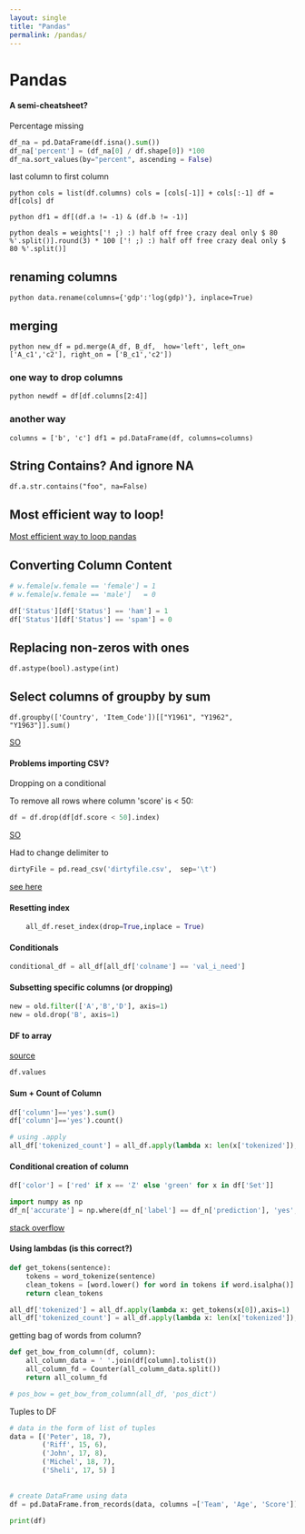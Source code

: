 ```yaml
--- 
layout: single
title: "Pandas"
permalink: /pandas/
---
```


# Pandas 
#### A semi-cheatsheet? 


Percentage missing
```python
df_na = pd.DataFrame(df.isna().sum())
df_na['percent'] = (df_na[0] / df.shape[0]) *100
df_na.sort_values(by="percent", ascending = False)
```

last column to first column

`python
cols = list(df.columns)
cols = [cols[-1]] + cols[:-1]
df = df[cols]
df
`

`python
df1 = df[(df.a != -1) & (df.b != -1)]
`

`python
deals = weights['! ;) :) half off free crazy deal only $ 80 %'.split()].round(3) * 100
['! ;) :) half off free crazy deal only $ 80 %'.split()]
`

## renaming columns

`python
data.rename(columns={'gdp':'log(gdp)'}, inplace=True)
`

## merging

`python
new_df = pd.merge(A_df, B_df,  how='left', left_on=['A_c1','c2'], right_on = ['B_c1','c2'])
`

### one way to drop columns

`python
newdf = df[df.columns[2:4]]
`

### another way

`
columns = ['b', 'c']
df1 = pd.DataFrame(df, columns=columns)
`

## String Contains? And ignore NA

`df.a.str.contains("foo", na=False)`

## Most efficient way to loop!

[Most efficient way to loop pandas](https://stackoverflow.com/questions/7837722/what-is-the-most-efficient-way-to-loop-through-dataframes-with-pandas/11617194#11617194)

## Converting Column Content
```python
# w.female[w.female == 'female'] = 1 
# w.female[w.female == 'male']   = 0

df['Status'][df['Status'] == 'ham'] = 1
df['Status'][df['Status'] == 'spam'] = 0
```

## Replacing non-zeros with ones
```
df.astype(bool).astype(int)
```

## Select columns of groupby by sum

`df.groupby(['Country', 'Item_Code'])[["Y1961", "Y1962", "Y1963"]].sum()`

[SO](https://stackoverflow.com/a/32751412)
#### Problems importing CSV?

Dropping on a conditional

To remove all rows where column 'score' is < 50:

```python
df = df.drop(df[df.score < 50].index)
```
[SO](https://stackoverflow.com/questions/13851535/delete-rows-from-a-pandas-dataframe-based-on-a-conditional-expression-involving)

Had to change delimiter to 

```python
dirtyFile = pd.read_csv('dirtyfile.csv',  sep='\t')
```
[see here](https://stackoverflow.com/questions/18039057/python-pandas-error-tokenizing-data)

#### Resetting index

```python
    all_df.reset_index(drop=True,inplace = True) 
```

#### Conditionals

```python
conditional_df = all_df[all_df['colname'] == 'val_i_need']
```

#### Subsetting specific columns (or dropping)

```python
new = old.filter(['A','B','D'], axis=1)
new = old.drop('B', axis=1)
```

#### DF to array

[source](https://stackoverflow.com/questions/13187778/convert-pandas-dataframe-to-numpy-array)

```python
df.values
```

#### Sum + Count of Column

```python
df['column']=='yes').sum()
df['column']=='yes').count()

# using .apply
all_df['tokenized_count'] = all_df.apply(lambda x: len(x['tokenized']),axis=1)
```
#### Conditional creation of column
```python
df['color'] = ['red' if x == 'Z' else 'green' for x in df['Set']]

import numpy as np
df_n['accurate'] = np.where(df_n['label'] == df_n['prediction'], 'yes', 'no')
```
[stack overflow](https://stackoverflow.com/questions/19913659/pandas-conditional-creation-of-a-series-dataframe-column)

#### Using lambdas (is this correct?)
```python
def get_tokens(sentence):
    tokens = word_tokenize(sentence)
    clean_tokens = [word.lower() for word in tokens if word.isalpha()]
    return clean_tokens

all_df['tokenized'] = all_df.apply(lambda x: get_tokens(x[0]),axis=1)
all_df['tokenized_count'] = all_df.apply(lambda x: len(x['tokenized']),axis=1)
```

getting bag of words from column?

```python
def get_bow_from_column(df, column):
    all_column_data = ' '.join(df[column].tolist())
    all_column_fd = Counter(all_column_data.split())
    return all_column_fd

# pos_bow = get_bow_from_column(all_df, 'pos_dict')
```

Tuples to DF

```python
# data in the form of list of tuples 
data = [('Peter', 18, 7), 
        ('Riff', 15, 6), 
        ('John', 17, 8), 
        ('Michel', 18, 7), 
        ('Sheli', 17, 5) ] 
  
  
# create DataFrame using data 
df = pd.DataFrame.from_records(data, columns =['Team', 'Age', 'Score']) 
  
print(df)
```